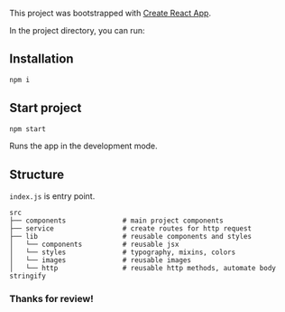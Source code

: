 This project was bootstrapped with [Create React App](https://github.com/facebook/create-react-app).

In the project directory, you can run:

## Installation

```bash
npm i
```

## Start project
```bash
npm start
```
Runs the app in the development mode.

## Structure
`index.js` is entry point.

    src
    ├── components              # main project components
    ├── service                 # create routes for http request
    ├── lib                     # reusable components and styles
    │   └── components          # reusable jsx
    │   └── styles              # typography, mixins, colors
    │   └── images              # reusable images
    │   └── http                # reusable http methods, automate body stringify


### Thanks for review!
